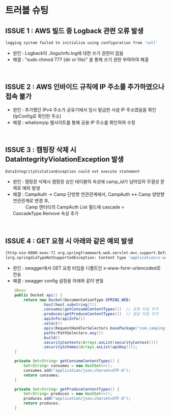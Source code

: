 # 트러블 슈팅

## ISSUE 1 : AWS 빌드 중 Logback 관련 오류 발생
```bash
logging system failed to initialize using configuration from 'null'
```
- 원인 : Logback이 ./logs/info.log에 대한 쓰기 권한이 없음 
- 해결 : "sudo chmod 777 {dir or file}" 을 통해 쓰기 권한 부여하여 해결

<br>

## ISSUE 2 : AWS 인바이드 규칙에 IP 주소를 추가하였으나 접속 불가
- 원인 : 추가했던 IPv4 주소가 공유기에서 임시 발급한 사설 IP 주소였음을 확인 (IpConfig로 확인한 주소)
- 해결 : whatismyip 웹사이트를 통해 공용 IP 주소를 확인하여 수정

<br>

## ISSUE 3 : 캠핑장 삭제 시 DataIntegrityViolationException 발생
```bash
DataIntegrityViolationException could not execute statement
``` 
- 원인 : 캠핑장 삭제시 캠핑장 승인 테이블의 속성에 camp_id가 남아있어 무결성 문제로 예외 발생
- 해결 : CampAuth -> Camp 단방향 연관관계에서, CampAuth <-> Camp 양방향 연관관계로 변경 후, <br>
&nbsp;&nbsp;&nbsp;&nbsp;&nbsp;&nbsp;&nbsp;&nbsp;&nbsp;&nbsp;Camp 엔터티의 CampAuth List 필드에 cascade = CascadeType.Remove 속성 추가

<br>
 
## ISSUE 4 : GET 요청 시 아래와 같은 예외 발생
```bash
[http-nio-8080-exec-7] org.springframework.web.servlet.mvc.support.DefaultHandlerExceptionResolver Resolved 
[org.springdiaTypeNotSupportedException: Content type 'application/x-www-form-urlencoded;charset=UTF-8' not supported]
```
- 원인 : swagger에서 GET 요청 타입을 디폴트인 x-www-form-urlencoded로 전송
- 해결 : swagger config 설정을 아래와 같이 변동
```java
    @Bean
    public Docket api() {
        return new Docket(DocumentationType.SPRING_WEB)
                .host(host.substring(7))
                .consumes(getConsumeContentTypes())  // 요청 타입 추가
                .produces(getProduceContentTypes())  // 응답 타입 추가
                .apiInfo(apiInfo())
                .select()
                .apis(RequestHandlerSelectors.basePackage("com.camping101.beta"))
                .paths(PathSelectors.any())
                .build()
                .securityContexts(Arrays.asList(securityContext()))
                .securitySchemes(Arrays.asList(apiKey()));
    }

    private Set<String> getConsumeContentTypes() {
        Set<String> consumes = new HashSet<>();
        consumes.add("application/json;charset=UTF-8");
        return consumes;
    }

    private Set<String> getProduceContentTypes() {
        Set<String> produces = new HashSet<>();
        produces.add("application/json;charset=UTF-8");
        return produces;
    }
```
